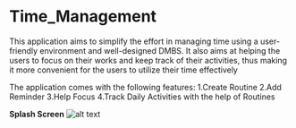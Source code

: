 # Time_Management

This application aims to simplify the effort in managing time using a user-friendly environment and
well-designed DMBS. It also aims at helping the users to focus on their works and keep track of their
activities, thus making it more convenient for the users to utilize their time effectively


The application comes with the following features:
  1.Create Routine
  2.Add Reminder
  3.Help Focus
  4.Track Daily Activities with the help of Routines
  
**Splash Screen**
  ![alt text](https://drive.google.com/file/d/1OlpvUx5fVgTLnQ-7kSUvrfrXRAc8awh0/view?usp=sharing)
  
